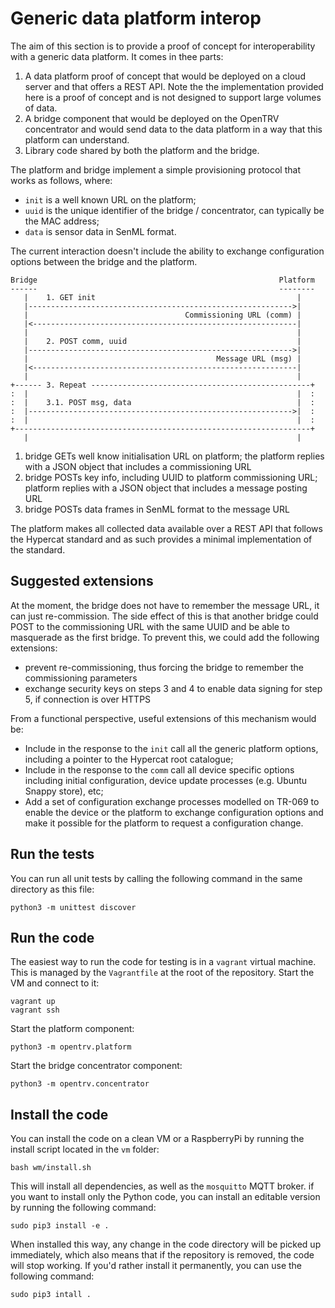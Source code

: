 # Generic data platform interop

The aim of this section is to provide a proof of concept for interoperability
with a generic data platform. It comes in thee parts:

1. A data platform proof of concept that would be deployed on a cloud server
   and that offers a REST API. Note the the implementation provided here is
   a proof of concept and is not designed to support large volumes of data.
2. A bridge component that would be deployed on the OpenTRV concentrator
   and would send data to the data platform in a way that this platform can
   understand.
3. Library code shared by both the platform and the bridge.

The platform and bridge implement a simple provisioning protocol that works as
follows, where:

- `init` is a well known URL on the platform;
- `uuid` is the unique identifier of the bridge / concentrator, can typically
  be the MAC address;
- `data` is sensor data in SenML format.

The current interaction doesn't include the ability to exchange configuration
options between the bridge and the platform.

    Bridge                                                      Platform
    ------                                                      --------
       |    1. GET init                                             |
       |----------------------------------------------------------->|
       |                                   Commissioning URL (comm) |
       |<-----------------------------------------------------------|
       |                                                            |
       |    2. POST comm, uuid                                      |
       |----------------------------------------------------------->|
       |                                          Message URL (msg) |
       |<-----------------------------------------------------------|
       |                                                            |
    +------ 3. Repeat -------------------------------------------------+
    :  |                                                            |  :
    :  |    3.1. POST msg, data                                     |  :
    :  |----------------------------------------------------------->|  :
    :  |                                                            |  :
    +------------------------------------------------------------------+
       |                                                            |

1. bridge GETs well know initialisation URL on platform; the platform replies
   with a JSON object that includes a commissioning URL
2. bridge POSTs key info, including UUID to platform commissioning URL;
   platform replies with a JSON object that includes a message posting URL
3. bridge POSTs data frames in SenML format to the message URL

The platform makes all collected data available over a REST API that follows
the Hypercat standard and as such provides a minimal implementation of the
standard.

## Suggested extensions

At the moment, the bridge does not have to remember the message URL, it can
just re-commission. The side effect of this is that another bridge could POST
to the commissioning URL with the same UUID and be able to masquerade as the
first bridge. To prevent this, we could add the following extensions:

- prevent re-commissioning, thus forcing the bridge to remember the
  commissioning parameters
- exchange security keys on steps 3 and 4 to enable data signing for step 5,
  if connection is over HTTPS

From a functional perspective, useful extensions of this mechanism would be:

- Include in the response to the `init` call all the generic platform options,
  including a pointer to the Hypercat root catalogue;
- Include in the response to the `comm` call all device specific options
  including initial configuration, device update processes (e.g. Ubuntu Snappy
  store), etc;
- Add a set of configuration exchange processes modelled on TR-069 to enable
  the device or the platform to exchange configuration options and make it
  possible for the platform to request a configuration change.

## Run the tests

You can run all unit tests by calling the following command in the same
directory as this file:

    python3 -m unittest discover

## Run the code

The easiest way to run the code for testing is in a `vagrant` virtual machine.
This is managed by the `Vagrantfile` at the root of the repository. Start
the VM and connect to it:

    vagrant up
    vagrant ssh

Start the platform component:

    python3 -m opentrv.platform

Start the bridge concentrator component:

    python3 -m opentrv.concentrator

## Install the code

You can install the code on a clean VM or a RaspberryPi by running the install
script located in the `vm` folder:

    bash wm/install.sh

This will install all dependencies, as well as the `mosquitto` MQTT broker.
if you want to install only the Python code, you can install an editable
version by running the following command:

    sudo pip3 install -e .

When installed this way, any change in the code directory will be picked up
immediately, which also means that if the repository is removed, the code will
stop working. If you'd rather install it permanently, you can use the
following command:

    sudo pip3 intall .
